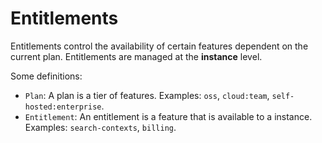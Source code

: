 # Entitlements

Entitlements control the availability of certain features dependent on the current plan. Entitlements are managed at the **instance** level.

Some definitions:

- `Plan`: A plan is a tier of features. Examples: `oss`, `cloud:team`, `self-hosted:enterprise`.
- `Entitlement`: An entitlement is a feature that is available to a instance. Examples: `search-contexts`, `billing`.

